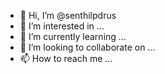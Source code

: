 - 👋 Hi, I’m @senthilpdrus
- 👀 I’m interested in ...
- 🌱 I’m currently learning ...
- 💞️ I’m looking to collaborate on ...
- 📫 How to reach me ...

<!---
senthilpdrus/senthilpdrus is a ✨ special ✨ repository because its `README.md` (this file) appears on your GitHub profile.
You can click the Preview link to take a look at your changes.
--->
